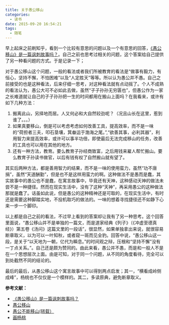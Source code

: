 ```yaml
---
title: 关于愚公移山
categories:
  - 读书
date: 2015-09-20 16:54:21
tags:
  - 随笔
---
```


早上起床之前刷知乎，看到一个比较有意思的问题以及一个有意思的回答，[《愚公移山》是一篇讽刺故事吗？](http://www.zhihu.com/question/24954053/answer/29598806)。自己之前也思考过相关的问题，这个答案给自己提供了另一种看问题的方式。于是记录一下；

<!-- more -->

对于愚公移山这个问题，一般的看法或者我们所被教育的看法是“做事有毅力，有恒心，坚持不懈，不怕困难”以及“人定胜天”等等。所以认为愚公并不愚。自己之前接受的也是这种看法，后来仔细一思考，对这种看法就有点动摇了。个人不成熟的看法认为，愚公大可不必如此去做，虽然“子子孙孙无穷匮也”，但愚公作为一家之长难道就让自己的子子孙孙把一生的时间都用在搬山上面吗？在我看来，或许有如下几种方法：

1. 搬离此山，另择地而居。人又何必和大自然较劲呢？（况且山长在这里，惹到谁了。。。）
2. 如果真要移山，倒是可以考虑考虑如何改善工具，提高效率，而不是一味的“荷担者三夫，叩石垦壤，箕畚运于渤海之尾。”,“欲善其事，必利其器”，利用智力来提高效率，或许可以事半功倍，即使最后无法完成移山的任务，改善的工具也可以用在其他的地方。
3. 还有一种方法，教育。要么教育子孙经商致富，之后用钱来雇人帮忙搬山。要么教育子孙读书做官，以后有钱有权了自然搬山就有望了。

其实后两种方法，都是善用智力的结果，而不是一味的使用蛮力，虽然“功不唐捐”，虽然“天道酬勤”，但是也不是这样用蛮力的啊。这种做法不是愚而是蠢，其实故事中的愚公也不是蠢，在寓言故事中，毕竟还有天神，这种感动天神的做法未尝不是一种捷径。然而在现实生活中，没有了这种“天神”，再采用愚公的这种做法那就是蠢了。话虽如此说，但是愚公的这种精神还是可取的，在现实生活中，有时还是需要这种脚踏实地，不投机取巧的做法的。一味的想着寻找捷径还不如静下心来一步一个脚印。

以上都是自己之前的看法，不过早上看到的答案却让我有了另一种思考。这个回答里面说，“愚公移山并不是单独的一篇文，而是道家经典《列子》（《冲虚至德真经》）第五卷《汤问》这篇文里的一段话”，很显然，如果单独拿出来说，就很容易断章取义，以为可以一叶知秋，或者窥一斑而见全豹。回答中说，“愚公移山这一段，是关于“以天地为一朝，亿代为瞬息。”的时间观之辩，压根和“坚持不懈”没有一丁点关系。”。自己还是颇为赞同的。由此来看，愚公并不愚，而是和一般人不是在一个思想层次上面。由是可知，对于同一个问题，从不同的角度看待，完全可以到处截然不同的结论的。

最后的最后，从愚公移山这个寓言故事中可以得到两点启发；其一，“横看成岭侧成峰”，杨桃也不仅仅是一个模样的。其二，多读原典，避免断章取义。  

**参考文献：**

*   [《愚公移山》是一篇讽刺故事吗？](http://www.zhihu.com/question/24954053/answer/29598806)
*   [愚公移山](http://baike.baidu.com/link?url=9GuCcnAzZGAza_cU-Oq2ihNrJDKjACGZTO492_HC6ZDmI_qbDK3yW-lXkZ5YLzvzBqfiyxkcV-3YJwv6gNczModK61evLlq5oQyPb3YSuDS)
*   [愚公不能移山(转载）](http://blog.sina.com.cn/s/blog_531a703a0102van0.html)
*   [画杨桃](http://baike.baidu.com/view/2371969.htm)
